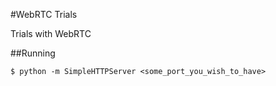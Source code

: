 #WebRTC Trials

Trials with WebRTC

##Running

```
$ python -m SimpleHTTPServer <some_port_you_wish_to_have> 
```